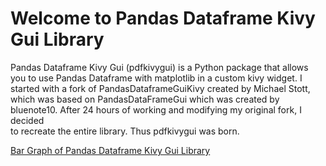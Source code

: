 # Welcome to Pandas Dataframe Kivy Gui Library

Pandas Dataframe Kivy Gui (pdfkivygui) is a Python package that allows you to use Pandas Dataframe with matplotlib 
in a custom kivy widget. I started with a fork of PandasDataframeGuiKivy created by Michael Stott, which was based on 
PandasDataFrameGui which was created by bluenote10. After 24 hours of working and modifying my original fork, I decided \
to recreate the entire library. Thus pdfkivygui was born.

[Bar Graph of Pandas Dataframe Kivy Gui Library](basics.md)
